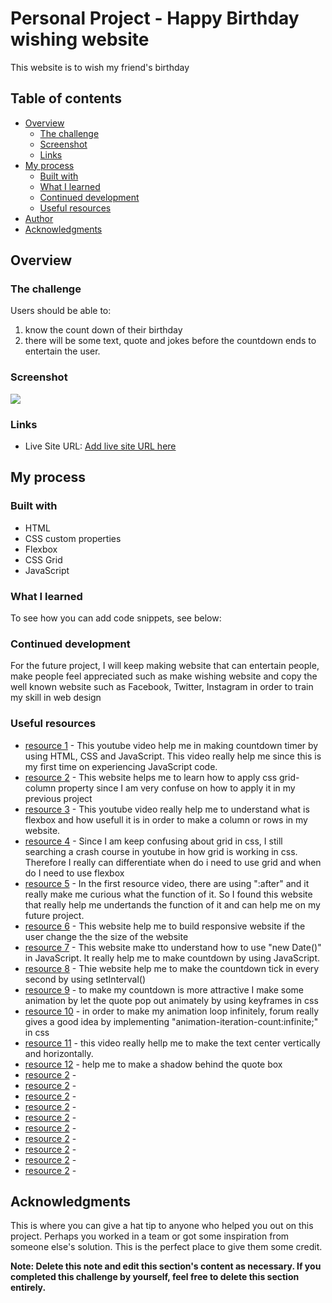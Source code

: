 # Personal Project - Happy Birthday wishing website

This website is to wish my friend's birthday


 ## Table of contents

- [Overview](#overview)
  - [The challenge](#the-challenge)
  - [Screenshot](#screenshot)
  - [Links](#links)
- [My process](#my-process)
  - [Built with](#built-with)
  - [What I learned](#what-i-learned)
  - [Continued development](#continued-development)
  - [Useful resources](#useful-resources)
- [Author](#author)
- [Acknowledgments](#acknowledgments)


## Overview

### The challenge

Users should be able to:

1. know the count down of their birthday
2. there will be some text, quote and jokes before the countdown ends to entertain the user.


### Screenshot

![](./screenshot.jpg)



### Links

- Live Site URL: [Add live site URL here](https://your-live-site-url.com)

## My process

### Built with

- HTML
- CSS custom properties
- Flexbox
- CSS Grid
- JavaScript


### What I learned


To see how you can add code snippets, see below:



### Continued development

For the future project, I will keep making website that can entertain people, make people feel appreciated such as make wishing website and copy the well known website such as Facebook, Twitter, Instagram in order to train my skill in web design


### Useful resources

- [resource 1](https://youtu.be/NFWucjkKeRI) - This youtube video help me in making countdown timer by using HTML, CSS and JavaScript. This video really help me since this is my first time on experiencing JavaScript code.
- [resource 2](https://www.w3schools.com/cssref/pr_grid-column.asp) - This website helps me to learn how to apply css grid-column property since I am very confuse on how to apply it in my previous project
- [resource 3](https://www.youtube.com/watch?v=fYq5PXgSsbE) - This youtube video really help me to understand what is flexbox and how usefull it is in order to make a column or rows in my website.
- [resource 4](https://www.youtube.com/watch?v=jV8B24rSN5o) - Since I am keep confusing about grid in css, I still searching a crash course in youtube in how grid is working in css. Therefore I really can differentiate when do i need to use grid and when do I need to use flexbox
- [resource 5](https://www.w3schools.com/css/css_pseudo_elements.asp) - In the first resource video, there are using ":after" and it really make me curious what the function of it. So I found this website that really help me undertands the function of it and can help me on my future project.
- [resource 6](https://getflywheel.com/layout/css-breakpoints-responsive-design-how-to/) - This website help me to build responsive website if the user change the the size of the website
- [resource 7](https://www.w3schools.com/js/js_dates.asp) - This website make tto understand how to use "new Date()" in JavaScript. It really help me to make countdown by using JavaScript.
- [resource 8](https://www.w3schools.com/jsref/met_win_setinterval.asp) - Thie website help me to make the countdown tick in every second by using setInterval()
- [resource 9](https://www.w3schools.com/cssref/css3_pr_animation-keyframes.asp) - to make my countdown is more attractive I make some animation by let the quote pop out animately by using keyframes in css
- [resource 10](https://stackoverflow.com/questions/23458640/how-to-have-css3-animation-to-loop-forever) - in order to make my animation loop infinitely, forum really gives a good idea by implementing "animation-iteration-count:infinite;" in css
- [resource 11](https://www.youtube.com/watch?v=Ey13VnSXxUk) - this video really hellp me to make the text center vertically and horizontally.
- [resource 12](https://getcssscan.com/css-box-shadow-examples) - help me to make a shadow behind the quote box
- [resource 2](https://www.w3schools.com/cssref/pr_grid-column.asp) -
- [resource 2](https://www.w3schools.com/cssref/pr_grid-column.asp) -
- [resource 2](https://www.w3schools.com/cssref/pr_grid-column.asp) -
- [resource 2](https://www.w3schools.com/cssref/pr_grid-column.asp) -
- [resource 2](https://www.w3schools.com/cssref/pr_grid-column.asp) -
- [resource 2](https://www.w3schools.com/cssref/pr_grid-column.asp) -
- [resource 2](https://www.w3schools.com/cssref/pr_grid-column.asp) -
- [resource 2](https://www.w3schools.com/cssref/pr_grid-column.asp) -
- [resource 2](https://www.w3schools.com/cssref/pr_grid-column.asp) -
- [resource 2](https://www.w3schools.com/cssref/pr_grid-column.asp) -



## Acknowledgments

This is where you can give a hat tip to anyone who helped you out on this project. Perhaps you worked in a team or got some inspiration from someone else's solution. This is the perfect place to give them some credit.

**Note: Delete this note and edit this section's content as necessary. If you completed this challenge by yourself, feel free to delete this section entirely.**
